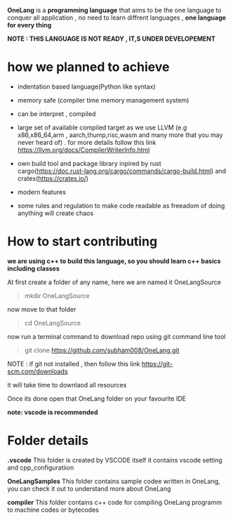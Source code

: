 **OneLang** is a **programming language** that aims to be the one language to conquer all  application , no need to learn diffrent languages , **one language for every thing** 


**NOTE : THIS LANGUAGE IS NOT READY , IT,S UNDER DEVELOPEMENT**
# how we planned to achieve

   * indentation based language(Python like syntax)

   * memory safe (compiler time memory management system)

   * can be interpret , compiled

   * large set of  available compiled target as we use LLVM (e.g x86,x86_64,arm , aarch,thump,risc,wasm and many more that you may never heard of) .  for more details follow this link https://llvm.org/docs/CompilerWriterInfo.html

   * own build tool and package library inpired by rust cargo(https://doc.rust-lang.org/cargo/commands/cargo-build.html) and crates(https://crates.io/)


   * modern features

   * some rules and regulation to make code readable as freeadom of doing anything will create chaos



# How to start contributing
**we are using c++  to  build  this language, so you should learn c++ basics including classes**

At first create a folder of any name, here we are named it OneLangSource

>mkdir OneLangSource

now move to that folder

>cd OneLangSource

now run a terminal command to download repo using git command line tool

>git clone https://github.com/subham008/OneLang.git

NOTE : if git not installed , then follow this link https://git-scm.com/downloads

it will take time to downlaod all resources

Once its done open that OneLang folder on your favourite IDE

**note: vscode is recommended**



# Folder details

**.vscode** This folder is created by VSCODE itself it contains vscode setting and cpp_configuratiion

**OneLangSamples** This folder contains sample codee written in OneLang, you can check it out to understand more about OneLang

**compiler** This folder contains c++ code for compiling OneLang programm to machine codes or bytecodes






